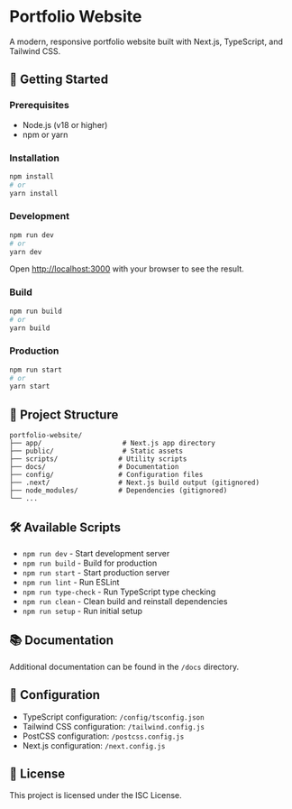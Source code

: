 # Portfolio Website

A modern, responsive portfolio website built with Next.js, TypeScript, and Tailwind CSS.

## 🚀 Getting Started

### Prerequisites
- Node.js (v18 or higher)
- npm or yarn

### Installation
```bash
npm install
# or
yarn install
```

### Development
```bash
npm run dev
# or
yarn dev
```

Open [http://localhost:3000](http://localhost:3000) with your browser to see the result.

### Build
```bash
npm run build
# or
yarn build
```

### Production
```bash
npm run start
# or
yarn start
```

## 📁 Project Structure

```
portfolio-website/
├── app/                    # Next.js app directory
├── public/                 # Static assets
├── scripts/               # Utility scripts
├── docs/                  # Documentation
├── config/                # Configuration files
├── .next/                 # Next.js build output (gitignored)
├── node_modules/          # Dependencies (gitignored)
└── ...
```

## 🛠️ Available Scripts

- `npm run dev` - Start development server
- `npm run build` - Build for production
- `npm run start` - Start production server
- `npm run lint` - Run ESLint
- `npm run type-check` - Run TypeScript type checking
- `npm run clean` - Clean build and reinstall dependencies
- `npm run setup` - Run initial setup

## 📚 Documentation

Additional documentation can be found in the `/docs` directory.

## 🔧 Configuration

- TypeScript configuration: `/config/tsconfig.json`
- Tailwind CSS configuration: `/tailwind.config.js`
- PostCSS configuration: `/postcss.config.js`
- Next.js configuration: `/next.config.js`

## 📄 License

This project is licensed under the ISC License.